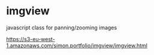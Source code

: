 imgview
=======

javascript class for panning/zooming images

https://s3-eu-west-1.amazonaws.com/simon.portfolio/imgview/imgview.html

